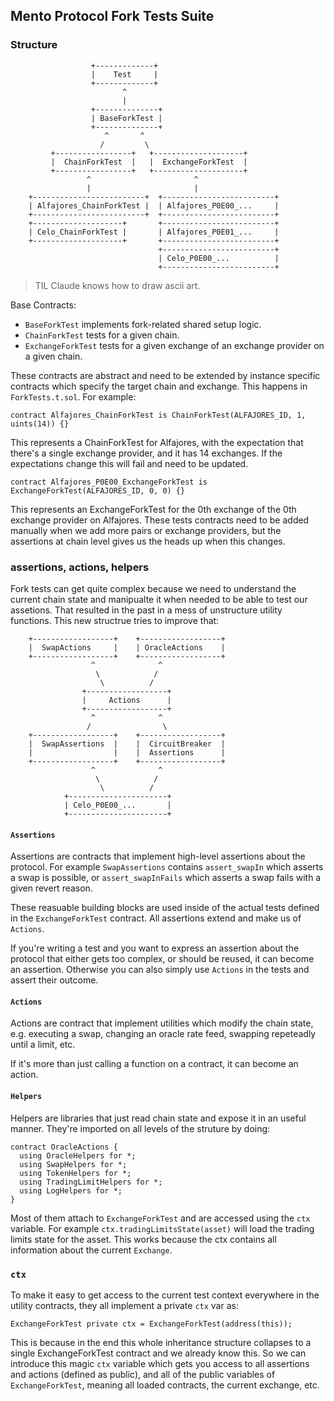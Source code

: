 ## Mento Protocol Fork Tests Suite

### Structure

```text
                  +-------------+
                  |    Test     |
                  +-------------+
                         ^
                         |
                  +--------------+
                  | BaseForkTest |
                  +--------------+
                     ^       ^
                    /         \
         +-----------------+   +--------------------+
         |  ChainForkTest  |   |  ExchangeForkTest  |
         +-----------------+   +--------------------+
                 ^                       ^
                 |                       |
    +-------------------------+  +-------------------------+
    | Alfajores_ChainForkTest |  | Alfajores_P0E00_...     |
    +-------------------------+  +-------------------------+
    +--------------------+       +-------------------------+
    | Celo_ChainForkTest |       | Alfajores_P0E01_...     |
    +--------------------+       +-------------------------+
                                 +-------------------------+
                                 | Celo_P0E00_...          |
                                 +-------------------------+
```

> TIL Claude knows how to draw ascii art.

Base Contracts:

- `BaseForkTest` implements fork-related shared setup logic.
- `ChainForkTest` tests for a given chain.
- `ExchangeForkTest` tests for a given exchange of an exchange provider on a given chain.

These contracts are abstract and need to be extended by instance specific contracts which specify the target chain and exchange.
This happens in `ForkTests.t.sol`. For example:

```solidity
contract Alfajores_ChainForkTest is ChainForkTest(ALFAJORES_ID, 1, uints(14)) {}
```

This represents a ChainForkTest for Alfajores, with the expectation that there's a single exchange provider,
and it has 14 exchanges. If the expectations change this will fail and need to be updated.

```solidity
contract Alfajores_P0E00_ExchangeForkTest is ExchangeForkTest(ALFAJORES_ID, 0, 0) {}
```

This represents an ExchangeForkTest for the 0th exchange of the 0th exchange provider on Alfajores.
These tests contracts need to be added manually when we add more pairs or exchange providers, but the
assertions at chain level gives us the heads up when this changes.

### assertions, actions, helpers

Fork tests can get quite complex because we need to understand the current chain state and manipualte it when needed to be able to test our assetions.
That resulted in the past in a mess of unstructure utility functions. This new structrue tries to improve that:

```
    +------------------+    +------------------+
    |  SwapActions     |    | OracleActions    |
    +------------------+    +------------------+
                  ^              ^
                   \            /
                    \          /
                +------------------+
                |     Actions      |
                +------------------+
                  ^              ^
                 /                \
    +------------------+    +------------------+
    |  SwapAssertions  |    |  CircuitBreaker  |
    |                  |    |  Assertions      |
    +------------------+    +------------------+
                  ^              ^
                   \            /
                    \          /
            +----------------------+
            | Celo_P0E00_...       |
            +----------------------+
```

#### `Assertions`

Assertions are contracts that implement high-level assertions about the protocol.
For example `SwapAssertions` contains `assert_swapIn` which asserts a swap is possible, or `assert_swapInFails` which asserts a swap fails with a given revert reason.

These reasuable building blocks are used inside of the actual tests defined in the `ExchangeForkTest` contract.
All assertions extend and make us of `Actions`.

If you're writing a test and you want to express an assertion about the protocol that either gets too complex, or should be reused, it can become an assertion.
Otherwise you can also simply use `Actions` in the tests and assert their outcome.

#### `Actions`

Actions are contract that implement utilities which modify the chain state, e.g. executing a swap, changing an oracle rate feed, swapping repeteadly until a limit, etc.

If it's more than just calling a function on a contract, it can become an action.

#### `Helpers`

Helpers are libraries that just read chain state and expose it in an useful manner.
They're imported on all levels of the struture by doing:

```solidity
contract OracleActions {
  using OracleHelpers for *;
  using SwapHelpers for *;
  using TokenHelpers for *;
  using TradingLimitHelpers for *;
  using LogHelpers for *;
}
```

Most of them attach to `ExchangeForkTest` and are accessed using the `ctx` variable.
For example `ctx.tradingLimitsState(asset)` will load the trading limits state for the asset.
This works because the ctx contains all information about the current `Exchange`.

### `ctx`

To make it easy to get access to the current test context everywhere in the utility contracts, they all implement a private `ctx` var as:

```solidity
ExchangeForkTest private ctx = ExchangeForkTest(address(this));
```

This is because in the end this whole inheritance structure collapses to a single ExchangeForkTest contract and we already know this.
So we can introduce this magic `ctx` variable which gets you access to all assertions and actions (defined as public),
and all of the public variables of `ExchangeForkTest`, meaning all loaded contracts, the current exchange, etc.
